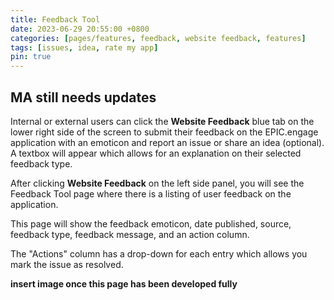 ```yaml
---
title: Feedback Tool
date: 2023-06-29 20:55:00 +0800
categories: [pages/features, feedback, website feedback, features]
tags: [issues, idea, rate my app]
pin: true
---
```


## MA still needs updates

Internal or external users can click the **Website Feedback** blue tab on the lower right side of the screen to submit their feedback on the EPIC.engage application with an emoticon and report an issue or share an idea (optional). A textbox will appear which allows for an explanation on their selected feedback type. 

After clicking **Website Feedback** on the left side panel, you will see the Feedback Tool page where there is a listing of user feedback on the application.  

This page will show the feedback emoticon, date published, source, feedback type, feedback message, and an action column.   

The "Actions" column has a drop-down for each entry which allows you mark the issue as resolved.

**insert image once this page has been developed fully**
